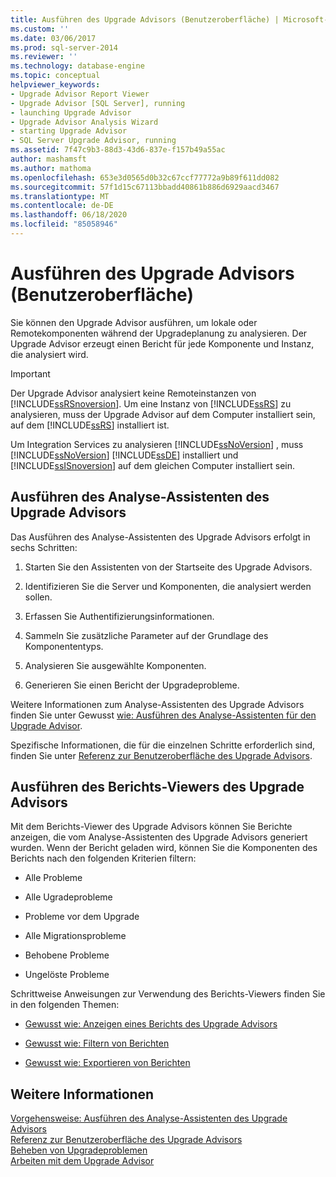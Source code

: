 ```yaml
---
title: Ausführen des Upgrade Advisors (Benutzeroberfläche) | Microsoft-Dokumentation
ms.custom: ''
ms.date: 03/06/2017
ms.prod: sql-server-2014
ms.reviewer: ''
ms.technology: database-engine
ms.topic: conceptual
helpviewer_keywords:
- Upgrade Advisor Report Viewer
- Upgrade Advisor [SQL Server], running
- launching Upgrade Advisor
- Upgrade Advisor Analysis Wizard
- starting Upgrade Advisor
- SQL Server Upgrade Advisor, running
ms.assetid: 7f47c9b3-88d3-43d6-837e-f157b49a55ac
author: mashamsft
ms.author: mathoma
ms.openlocfilehash: 653e3d0565d0b32c67ccf77772a9b89f611dd082
ms.sourcegitcommit: 57f1d15c67113bbadd40861b886d6929aacd3467
ms.translationtype: MT
ms.contentlocale: de-DE
ms.lasthandoff: 06/18/2020
ms.locfileid: "85058946"
---
```

# <a name="running-upgrade-advisor-user-interface"></a>Ausführen des Upgrade Advisors (Benutzeroberfläche)
  Sie können den Upgrade Advisor ausführen, um lokale oder Remotekomponenten während der Upgradeplanung zu analysieren. Der Upgrade Advisor erzeugt einen Bericht für jede Komponente und Instanz, die analysiert wird.  
  
> [!IMPORTANT]  
>  Der Upgrade Advisor analysiert keine Remoteinstanzen von [!INCLUDE[ssRSnoversion](../../includes/ssrsnoversion-md.md)]. Um eine Instanz von [!INCLUDE[ssRS](../../includes/ssrs.md)] zu analysieren, muss der Upgrade Advisor auf dem Computer installiert sein, auf dem [!INCLUDE[ssRS](../../includes/ssrs.md)] installiert ist.  
>   
>  Um Integration Services zu analysieren [!INCLUDE[ssNoVersion](../../includes/ssnoversion-md.md)] , muss [!INCLUDE[ssNoVersion](../../includes/ssnoversion-md.md)] [!INCLUDE[ssDE](../../includes/ssde-md.md)] installiert und [!INCLUDE[ssISnoversion](../../includes/ssisnoversion-md.md)] auf dem gleichen Computer installiert sein.  
  
## <a name="running-the-upgrade-advisor-analysis-wizard"></a>Ausführen des Analyse-Assistenten des Upgrade Advisors  
 Das Ausführen des Analyse-Assistenten des Upgrade Advisors erfolgt in sechs Schritten:  
  
1.  Starten Sie den Assistenten von der Startseite des Upgrade Advisors.  
  
2.  Identifizieren Sie die Server und Komponenten, die analysiert werden sollen.  
  
3.  Erfassen Sie Authentifizierungsinformationen.  
  
4.  Sammeln Sie zusätzliche Parameter auf der Grundlage des Komponententyps.  
  
5.  Analysieren Sie ausgewählte Komponenten.  
  
6.  Generieren Sie einen Bericht der Upgradeprobleme.  
  
 Weitere Informationen zum Analyse-Assistenten des Upgrade Advisors finden Sie unter Gewusst [wie: Ausführen des Analyse-Assistenten für den Upgrade Advisor](../../../2014/sql-server/install/how-to-run-the-upgrade-advisor-analysis-wizard.md).  
  
 Spezifische Informationen, die für die einzelnen Schritte erforderlich sind, finden Sie unter [Referenz zur Benutzeroberfläche des Upgrade Advisors](../../../2014/sql-server/install/upgrade-advisor-user-interface-reference.md).  
  
## <a name="running-the-upgrade-advisor-report-viewer"></a>Ausführen des Berichts-Viewers des Upgrade Advisors  
 Mit dem Berichts-Viewer des Upgrade Advisors können Sie Berichte anzeigen, die vom Analyse-Assistenten des Upgrade Advisors generiert wurden. Wenn der Bericht geladen wird, können Sie die Komponenten des Berichts nach den folgenden Kriterien filtern:  
  
-   Alle Probleme  
  
-   Alle Ugradeprobleme  
  
-   Probleme vor dem Upgrade  
  
-   Alle Migrationsprobleme  
  
-   Behobene Probleme  
  
-   Ungelöste Probleme  
  
 Schrittweise Anweisungen zur Verwendung des Berichts-Viewers finden Sie in den folgenden Themen:  
  
-   [Gewusst wie: Anzeigen eines Berichts des Upgrade Advisors](../../../2014/sql-server/install/how-to-view-an-upgrade-advisor-report.md)  
  
-   [Gewusst wie: Filtern von Berichten](../../../2014/sql-server/install/how-to-filter-reports.md)  
  
-   [Gewusst wie: Exportieren von Berichten](../../../2014/sql-server/install/how-to-export-reports.md)  
  
## <a name="see-also"></a>Weitere Informationen  
 [Vorgehensweise: Ausführen des Analyse-Assistenten des Upgrade Advisors](../../../2014/sql-server/install/how-to-run-the-upgrade-advisor-analysis-wizard.md)   
 [Referenz zur Benutzeroberfläche des Upgrade Advisors](../../../2014/sql-server/install/upgrade-advisor-user-interface-reference.md)   
 [Beheben von Upgradeproblemen](../../../2014/sql-server/install/resolving-upgrade-issues.md)   
 [Arbeiten mit dem Upgrade Advisor](../../../2014/sql-server/install/working-with-upgrade-advisor.md)  
  
  

